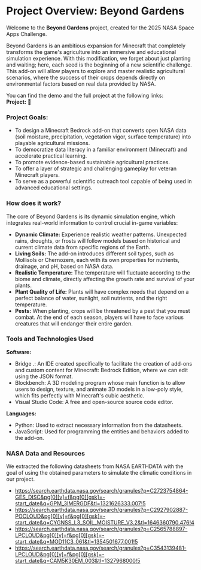 # Project Overview: Beyond Gardens

Welcome to the **Beyond Gardens** project, created for the 2025 NASA Space Apps Challenge.

Beyond Gardens is an ambitious expansion for Minecraft that completely transforms the game's agriculture into an immersive and educational simulation experience. With this modification, we forget about just planting and waiting; here, each seed is the beginning of a new scientific challenge. This add-on will allow players to explore and master realistic agricultural scenarios, where the success of their crops depends directly on environmental factors based on real data provided by NASA.

You can find the demo and the full project at the following links:  
**Project:** 🚧


### Project Goals:

- To design a Minecraft Bedrock add-on that converts open NASA data (soil moisture, precipitation, vegetation vigor, surface temperature) into playable agricultural missions.  
- To democratize data literacy in a familiar environment (Minecraft) and accelerate practical learning.  
- To promote evidence-based sustainable agricultural practices.  
- To offer a layer of strategic and challenging gameplay for veteran Minecraft players.  
- To serve as a powerful scientific outreach tool capable of being used in advanced educational settings.

### How does it work?

The core of Beyond Gardens is its dynamic simulation engine, which integrates real-world information to control crucial in-game variables:

- **Dynamic Climate:** Experience realistic weather patterns. Unexpected rains, droughts, or frosts will follow models based on historical and current climate data from specific regions of the Earth.  
- **Living Soils:** The add-on introduces different soil types, such as Mollisols or Chernozem, each with its own properties for nutrients, drainage, and pH, based on NASA data.  
- **Realistic Temperature:** The temperature will fluctuate according to the biome and climate, directly affecting the growth rate and survival of your plants.  
- **Plant Quality of Life:** Plants will have complex needs that depend on a perfect balance of water, sunlight, soil nutrients, and the right temperature.  
- **Pests:** When planting, crops will be threatened by a pest that you must combat. At the end of each season, players will have to face various creatures that will endanger their entire garden.

### Tools and Technologies Used

**Software:**  
- Bridge .: An IDE created specifically to facilitate the creation of add-ons and custom content for Minecraft: Bedrock Edition, where we can edit using the JSON format.  
- Blockbench: A 3D modeling program whose main function is to allow users to design, texture, and animate 3D models in a low-poly style, which fits perfectly with Minecraft's cubic aesthetic.  
- Visual Studio Code: A free and open-source source code editor.

**Languages:**  
- Python: Used to extract necessary information from the datasheets.  
- JavaScript: Used for programming the entities and behaviors added to the add-on.

### NASA Data and Resources

We extracted the following datasheets from NASA EARTHDATA with the goal of using the obtained parameters to simulate the climatic conditions in our project.

- https://search.earthdata.nasa.gov/search/granules?p=C2723754864-GES_DISC&pg[0][v]=f&pg[0][gsk]=-start_date&q=GPM_3IMERGDF&tl=1321626333.007!5  
- https://search.earthdata.nasa.gov/search/granules?p=C2927902887-POCLOUD&pg[0][v]=f&pg[0][gsk]=-start_date&q=CYGNSS_L3_SOIL_MOISTURE_V3.2&tl=1646360790.476!4  
- https://search.earthdata.nasa.gov/search/granules?p=C2565788897-LPCLOUD&pg[0][v]=f&pg[0][gsk]=-start_date&q=MOD11C3_061&tl=1354501677.001!5  
- https://search.earthdata.nasa.gov/search/granules?p=C3543139481-LPCLOUD&pg[0][v]=f&pg[0][gsk]=-start_date&q=CAM5K30EM_003&tl=1327968000!5
